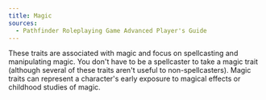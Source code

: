 ```yaml
---
title: Magic
sources:
  - Pathfinder Roleplaying Game Advanced Player's Guide
---
```


These traits are associated with magic and focus on spellcasting and manipulating magic. You don't have to be a spellcaster to take a magic trait (although several of these traits aren't useful to non-spellcasters). Magic traits can represent a character's early exposure to magical effects or childhood studies of magic.
